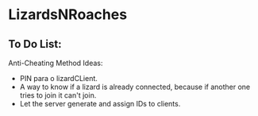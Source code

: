 # LizardsNRoaches

## To Do List:

Anti-Cheating Method Ideas:
- PIN para o lizardCLient.
- A way to know if a lizard is already connected, because if another one tries to join it can't join.
- Let the server generate and assign IDs to clients. 